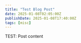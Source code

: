 ```yaml
---
title: "Test Blog Post"
date: 2025-01-08T02:05:00Z
publishDate: 2025-01-08T17:40:00Z
tags: [misc]
---
```


TEST: Post content